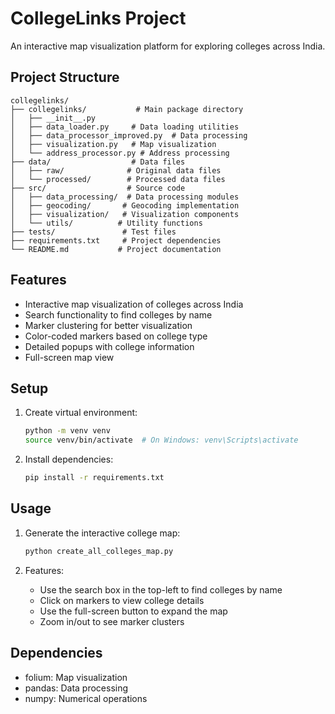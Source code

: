 # CollegeLinks Project
An interactive map visualization platform for exploring colleges across India.

## Project Structure
```
collegelinks/
├── collegelinks/           # Main package directory
│   ├── __init__.py
│   ├── data_loader.py     # Data loading utilities
│   ├── data_processor_improved.py  # Data processing
│   ├── visualization.py   # Map visualization
│   └── address_processor.py # Address processing
├── data/                  # Data files
│   ├── raw/              # Original data files
│   └── processed/        # Processed data files
├── src/                  # Source code
│   ├── data_processing/  # Data processing modules
│   ├── geocoding/       # Geocoding implementation
│   ├── visualization/   # Visualization components
│   └── utils/          # Utility functions
├── tests/               # Test files
├── requirements.txt     # Project dependencies
└── README.md           # Project documentation
```

## Features
- Interactive map visualization of colleges across India
- Search functionality to find colleges by name
- Marker clustering for better visualization
- Color-coded markers based on college type
- Detailed popups with college information
- Full-screen map view

## Setup
1. Create virtual environment:
   ```bash
   python -m venv venv
   source venv/bin/activate  # On Windows: venv\Scripts\activate
   ```

2. Install dependencies:
   ```bash
   pip install -r requirements.txt
   ```

## Usage
1. Generate the interactive college map:
   ```bash
   python create_all_colleges_map.py
   ```

2. Features:
   - Use the search box in the top-left to find colleges by name
   - Click on markers to view college details
   - Use the full-screen button to expand the map
   - Zoom in/out to see marker clusters

## Dependencies
- folium: Map visualization
- pandas: Data processing
- numpy: Numerical operations
